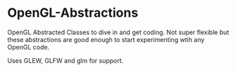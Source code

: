 # OpenGL-Abstractions
OpenGL Abstracted Classes to dive in and get coding. Not super flexible but these abstractions are good enough to start experimenting wtih any OpenGL code.

Uses GLEW, GLFW and glm for support.


